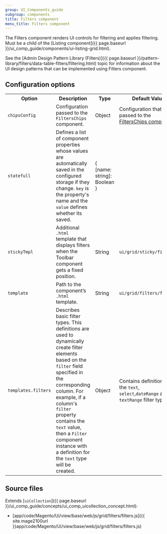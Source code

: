 ```yaml
---
group: UI_Components_guide
subgroup: components
title: Filters component
menu_title: Filters component
---
```


The Filters component renders UI controls for filtering and applies filtering. Must be a child of the [Listing component]({{ page.baseurl }}/ui_comp_guide/components/ui-listing-grid.html).

See the [Admin Design Pattern Library (Filters)]({{ page.baseurl }}/pattern-library/filters/data-table-filters/filtering.html) topic for information about the UI design patterns that can be implemented using Filters component.

## Configuration options

<table>
  <tr>
    <th>Option</th>
    <th>Description</th>
    <th>Type</th>
    <th>Default Value</th>
  </tr>
  <tr>
    <td><code>chipsConfig</code></td>
    <td>Configuration passed to the <code>FiltersChips</code> component.</td>
    <td>Object</td>
    <td>Configuration that is passed to the <a href="{{ page.baseurl }}/ui_comp_guide/components/ui-filterschips.html">FiltersChips component</a>.</td>
  </tr>
  <tr>
    <td><code>statefull</code></td>
    <td>Defines a list of component properties whose values are automatically saved in the configured storage if they change. <code>key</code> is the property's name and the <code>value</code> defines whether its saved.</td>
    <td>{<br />[name: string]: Boolean<br />}</td>
    <td />
  </tr>
  <tr>
    <td><code>stickyTmpl</code></td>
    <td>Additional <code>.html</code> template that displays filters when the Toolbar component gets a fixed position.</td>
    <td>String</td>
    <td><code>ui/grid/sticky/filters</code></td>
  </tr>
  <tr>
    <td><code>template</code></td>
    <td>Path to the component’s <code>.html</code> template.</td>
    <td>String</td>
    <td><code>ui/grid/filters/filters</code></td>
  </tr>
  <tr>
    <td><code>templates.filters</code></td>
    <td>Describes basic filter types. This definitions are used to dynamically create filter elements based on the <code>filter</code> field specified in the corresponding column. For example, if a column's <code>filter</code> property contains the <code>text</code> value, then a <code>Filter</code> component instance with a definition for the <code>text</code> type will be created.</td>
    <td>Object</td>
    <td>Contains definitions of the <code>text</code>, <code>select</code>,<code>dateRange</code> and <code>textRange</code> filter types.</td>
  </tr>
</table>

## Source files

Extends [`uiCollection`]({{ page.baseurl }}/ui_comp_guide/concepts/ui_comp_uicollection_concept.html):

- [app/code/Magento/Ui/view/base/web/js/grid/filters/filters.js]({{ site.mage2100url }}app/code/Magento/Ui/view/base/web/js/grid/filters/filters.js)
